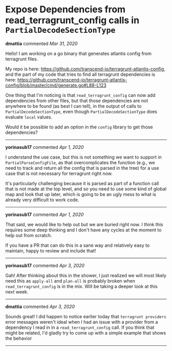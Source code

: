 # Expose Dependencies from read_terragrunt_config calls in `PartialDecodeSectionType`

**dmattia** commented *Mar 31, 2020*

Hello! I am working on a go binary that generates atlantis config from terragrunt files.

My repo is here: https://github.com/transcend-io/terragrunt-atlantis-config, and the part of my code that tries to find all terragrunt dependencies is here: https://github.com/transcend-io/terragrunt-atlantis-config/blob/master/cmd/generate.go#L88-L123

One thing that I'm noticing is that `read_terragrunt_config` can now add dependencies from other files, but that those dependencies are not anywhere to be found (as best I can tell), in the output of calls to `PartialDecodeSectionType`, even though `PartialDecodeSectionType` does evaluate `local` values.

Would it be possible to add an option in the `config` library to get those dependencies?
<br />
***


**yorinasub17** commented *Apr 1, 2020*

I understand the use case, but this is not something we want to support in `PartialParseConfigFile`, as that overcomplicates the function (e.g., we need to track and return all the config that is parsed in the tree) for a use case that is not necessary for terragrunt right now.

It's particularly challenging because it is parsed as part of a function call that is not made at the top level, and so you need to use some kind of global map and look that up later, which is going to be an ugly mess to what is already very difficult to work code.
***

**yorinasub17** commented *Apr 1, 2020*

That said, we would like to help out but we are buried right now. I think this requires some deep thinking and I don't have any cycles at the moment to help out from scratch.

If you have a PR that can do this in a sane way and relatively easy to maintain, happy to review and include that!
***

**yorinasub17** commented *Apr 3, 2020*

Gah! After thinking about this in the shower, I just realized we will most likely need this as `apply-all` and `plan-all` is probably broken when `read_terragrunt_config` is in the mix. Will be taking a deeper look at this next week.
***

**dmattia** commented *Apr 3, 2020*

Sounds great! I did happen to notice earlier today that `terragrunt providers` error messages weren't ideal when I had an issue with a provider from a dependency I read in in a `read_terragrunt_config` call. If you think that might be related, I'd gladly try to come up with a simple example that shows the behavior
***

